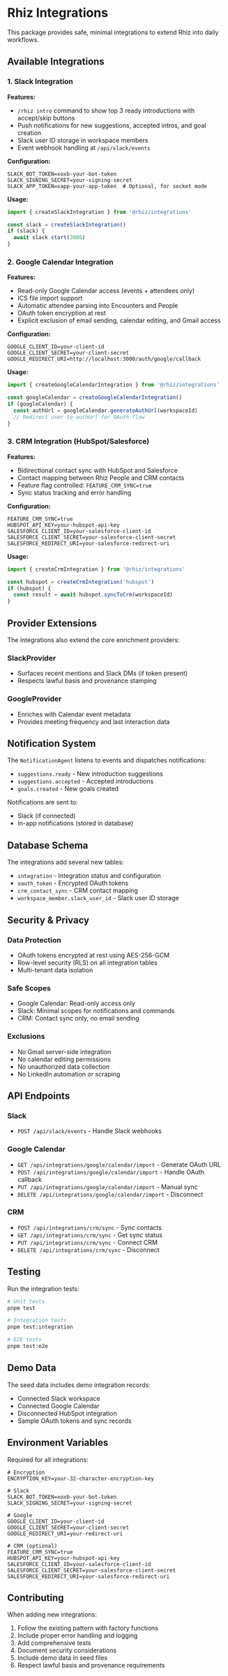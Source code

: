 # Rhiz Integrations

This package provides safe, minimal integrations to extend Rhiz into daily workflows.

## Available Integrations

### 1. Slack Integration

**Features:**
- `/rhiz intro` command to show top 3 ready introductions with accept/skip buttons
- Push notifications for new suggestions, accepted intros, and goal creation
- Slack user ID storage in workspace members
- Event webhook handling at `/api/slack/events`

**Configuration:**
```env
SLACK_BOT_TOKEN=xoxb-your-bot-token
SLACK_SIGNING_SECRET=your-signing-secret
SLACK_APP_TOKEN=xapp-your-app-token  # Optional, for socket mode
```

**Usage:**
```typescript
import { createSlackIntegration } from '@rhiz/integrations'

const slack = createSlackIntegration()
if (slack) {
  await slack.start(3000)
}
```

### 2. Google Calendar Integration

**Features:**
- Read-only Google Calendar access (events + attendees only)
- ICS file import support
- Automatic attendee parsing into Encounters and People
- OAuth token encryption at rest
- Explicit exclusion of email sending, calendar editing, and Gmail access

**Configuration:**
```env
GOOGLE_CLIENT_ID=your-client-id
GOOGLE_CLIENT_SECRET=your-client-secret
GOOGLE_REDIRECT_URI=http://localhost:3000/auth/google/callback
```

**Usage:**
```typescript
import { createGoogleCalendarIntegration } from '@rhiz/integrations'

const googleCalendar = createGoogleCalendarIntegration()
if (googleCalendar) {
  const authUrl = googleCalendar.generateAuthUrl(workspaceId)
  // Redirect user to authUrl for OAuth flow
}
```

### 3. CRM Integration (HubSpot/Salesforce)

**Features:**
- Bidirectional contact sync with HubSpot and Salesforce
- Contact mapping between Rhiz People and CRM contacts
- Feature flag controlled: `FEATURE_CRM_SYNC=true`
- Sync status tracking and error handling

**Configuration:**
```env
FEATURE_CRM_SYNC=true
HUBSPOT_API_KEY=your-hubspot-api-key
SALESFORCE_CLIENT_ID=your-salesforce-client-id
SALESFORCE_CLIENT_SECRET=your-salesforce-client-secret
SALESFORCE_REDIRECT_URI=your-salesforce-redirect-uri
```

**Usage:**
```typescript
import { createCrmIntegration } from '@rhiz/integrations'

const hubspot = createCrmIntegration('hubspot')
if (hubspot) {
  const result = await hubspot.syncToCrm(workspaceId)
}
```

## Provider Extensions

The integrations also extend the core enrichment providers:

### SlackProvider
- Surfaces recent mentions and Slack DMs (if token present)
- Respects lawful basis and provenance stamping

### GoogleProvider
- Enriches with Calendar event metadata
- Provides meeting frequency and last interaction data

## Notification System

The `NotificationAgent` listens to events and dispatches notifications:

- `suggestions.ready` - New introduction suggestions
- `suggestions.accepted` - Accepted introductions
- `goals.created` - New goals created

Notifications are sent to:
- Slack (if connected)
- In-app notifications (stored in database)

## Database Schema

The integrations add several new tables:

- `integration` - Integration status and configuration
- `oauth_token` - Encrypted OAuth tokens
- `crm_contact_sync` - CRM contact mapping
- `workspace_member.slack_user_id` - Slack user ID storage

## Security & Privacy

### Data Protection
- OAuth tokens encrypted at rest using AES-256-GCM
- Row-level security (RLS) on all integration tables
- Multi-tenant data isolation

### Safe Scopes
- Google Calendar: Read-only access only
- Slack: Minimal scopes for notifications and commands
- CRM: Contact sync only, no email sending

### Exclusions
- No Gmail server-side integration
- No calendar editing permissions
- No unauthorized data collection
- No LinkedIn automation or scraping

## API Endpoints

### Slack
- `POST /api/slack/events` - Handle Slack webhooks

### Google Calendar
- `GET /api/integrations/google/calendar/import` - Generate OAuth URL
- `POST /api/integrations/google/calendar/import` - Handle OAuth callback
- `PUT /api/integrations/google/calendar/import` - Manual sync
- `DELETE /api/integrations/google/calendar/import` - Disconnect

### CRM
- `POST /api/integrations/crm/sync` - Sync contacts
- `GET /api/integrations/crm/sync` - Get sync status
- `PUT /api/integrations/crm/sync` - Connect CRM
- `DELETE /api/integrations/crm/sync` - Disconnect

## Testing

Run the integration tests:

```bash
# Unit tests
pnpm test

# Integration tests
pnpm test:integration

# E2E tests
pnpm test:e2e
```

## Demo Data

The seed data includes demo integration records:

- Connected Slack workspace
- Connected Google Calendar
- Disconnected HubSpot integration
- Sample OAuth tokens and sync records

## Environment Variables

Required for all integrations:

```env
# Encryption
ENCRYPTION_KEY=your-32-character-encryption-key

# Slack
SLACK_BOT_TOKEN=xoxb-your-bot-token
SLACK_SIGNING_SECRET=your-signing-secret

# Google
GOOGLE_CLIENT_ID=your-client-id
GOOGLE_CLIENT_SECRET=your-client-secret
GOOGLE_REDIRECT_URI=your-redirect-uri

# CRM (optional)
FEATURE_CRM_SYNC=true
HUBSPOT_API_KEY=your-hubspot-api-key
SALESFORCE_CLIENT_ID=your-salesforce-client-id
SALESFORCE_CLIENT_SECRET=your-salesforce-client-secret
SALESFORCE_REDIRECT_URI=your-salesforce-redirect-uri
```

## Contributing

When adding new integrations:

1. Follow the existing pattern with factory functions
2. Include proper error handling and logging
3. Add comprehensive tests
4. Document security considerations
5. Include demo data in seed files
6. Respect lawful basis and provenance requirements
